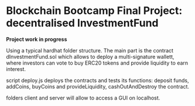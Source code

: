 # Blockchain Bootcamp Final Project: decentralised InvestmentFund

**Project work in progress**

Using a typical hardhat folder structure. The main part is the contract dInvestmentFund.sol which allows to deploy a multi-signature wallett, where investors can vote to buy ERC20 tokens and provide liquidity to earn interest.

script deploy.js deploys the contracts and tests its functions: deposit funds, addCoins, buyCoins and provideLiquidity, cashOutAndDestroy the contract.

folders client and server will allow to access a GUI on localhost.



